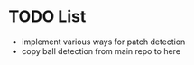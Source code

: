 # TODO List
- implement various ways for patch detection
- copy ball detection from main repo to here